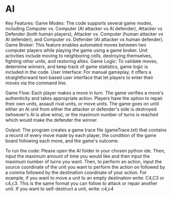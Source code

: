 # AI
Key Features:
Game Modes: The code supports several game modes, including Computer vs. Computer (AI attacker vs AI defender), Attacker vs Defender (both human players), Attacker vs. Computer (human attacker vs AI defender), and Computer vs. Defender (AI attacker vs human defender).
Game Broker: This feature enables automated moves between two computer players while playing the game using a game broker.
Unit activities include moving to neighboring cells, destroying themselves, fighting other units, and restoring allies.
Game Logic: To validate moves, determine winners, and keep track of game statistics, game logic is included in the code.
User Interface: For manual gameplay, it offers a straightforward text-based user interface that let players to enter their moves via the command line.

Game Flow:
Each player makes a move in turn.
The game verifies a move's authenticity and takes appropriate action.
Players have the option to repair their own units, assault rival units, or move units.
The game goes on until either an AI unit from either the attacker or defender's side is destroyed (whoever's AI is alive wins), or the maximum number of turns is reached which would make the defender the winner.

Output:
The program creates a game trace file (gameTrace.txt) that contains a record of every move made by each player, the condition of the game board following each move, and the game's outcome.

To run the code:
Please open the AI folder in your chosen python ide.
Then, input the maximum amount of time you would like and then input the maximum number of turns you want.
Then, to perform an action, input the source coordinate of the unit you want to perform the action on followed by a comma followed by the destination coordinate of your action.
For example, if you want to move a unit to an empty destination write: C4,C3 or c4,c3. This is the same format you can follow to attack or repair another unit.
If you want to self-destruct a unit, write: c4,c4
